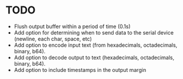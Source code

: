 # TODO

- Flush output buffer within a period of time (0.1s)
- Add option for determining when to send data to the serial device (newline, each char, space, etc)
- Add option to encode input text (from hexadecimals, octadecimals, binary, b64).
- Add option to decode output to text (hexadecimals, octadecimals, binary, b64).
- Add option to include timestamps in the output margin
